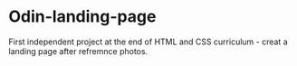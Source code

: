 # Odin-landing-page
First independent project at the end of HTML and CSS curriculum - creat a landing page after refremnce photos.
